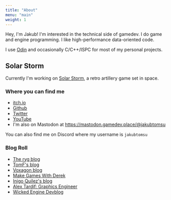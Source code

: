 ```yaml
---
title: "About"
menu: "main"
weight: 1
---
```


Hey, I'm Jakub! I'm interested in the technical side of gamedev. I do game and engine programming. I like high-performance  data-oriented code.

I use [Odin](https://odin-lang.org) and occasionally C/C++/ISPC for most of my personal projects.

## Solar Storm
Currently I'm working on [Solar Storm](https://jakubtomsu.github.io/solarstorm), a retro artillery game set in space.

### Where you can find me
- [itch.io](https://jakubtomsu.itch.io/)
- [Github](https://github.com/jakubtomsu)
- [Twitter](https://twitter.com/jakubtomsu_)
- [YouTube](https://youtube.com/@jakubtomsu)
- I'm also on Mastodon at https://mastodon.gamedev.place/@jakubtomsu

You can also find me on Discord where my username is `jakubtomsu`

### Blog Roll
- [The ryg blog](https://fgiesen.wordpress.com/)
- [TomF's blog](https://tomforsyth1000.github.io/blog.wiki.html)
- [Voxagon blog](https://blog.voxagon.se/)
- [Make Games With Derek](https://www.derekyu.com/makegames/)
- [Inigo Quilez's blog](https://iquilezles.org/)
- [Alex Tardif: Graphics Engineer](https://alextardif.com/)
- [Wicked Engine Devblog](https://wickedengine.net/category/devblog/)
